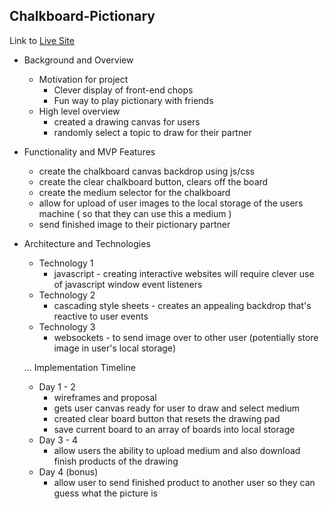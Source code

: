 ## Chalkboard-Pictionary

Link to [Live Site](https://sketch-something.herokuapp.com/#/)

* Background and Overview
    * Motivation for project
        * Clever display of front-end chops
        * Fun way to play pictionary with friends
    * High level overview
        * created a drawing canvas for users
        * randomly select a topic to draw for their partner
* Functionality and MVP Features
    * create the chalkboard canvas backdrop using js/css
    * create the clear chalkboard button, clears off the board
    * create the medium selector for the chalkboard
    * allow for upload of user images to the local storage of the users machine ( so that they can use this a medium )
    * send finished image to their pictionary partner
* Architecture and Technologies
    * Technology 1
        * javascript - creating interactive websites will require clever use of javascript window event listeners
    * Technology 2
        * cascading style sheets - creates an appealing backdrop that's reactive to user events
    * Technology 3
        * websockets - to send image over to other user (potentially store image in user's local storage)
    
    ...
Implementation Timeline
    * Day 1 - 2
        * wireframes and proposal
        * gets user canvas ready for user to draw and select medium
        * created clear board button that resets the drawing pad
        * save current board to an array of boards into local storage
    * Day 3 - 4
        * allow users the ability to upload medium and also download finish products of the drawing
    * Day 4 (bonus)
        * allow user to send finished product to another user so they can guess what the picture is
